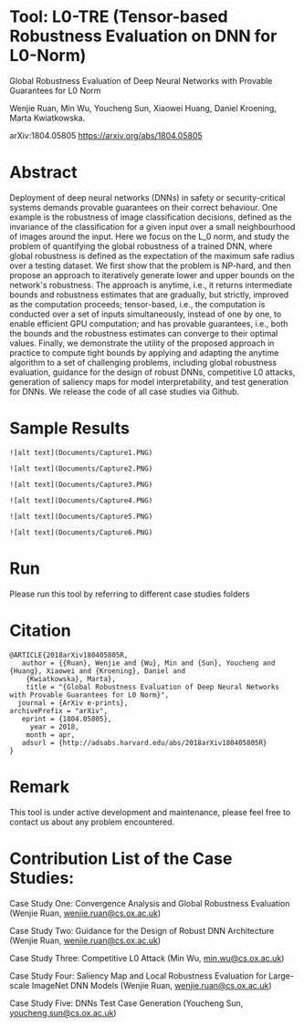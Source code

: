# Tool: L0-TRE (Tensor-based Robustness Evaluation on DNN for L0-Norm)

Global Robustness Evaluation of Deep Neural Networks with Provable Guarantees for L0 Norm

Wenjie Ruan, Min Wu, Youcheng Sun, Xiaowei Huang, Daniel Kroening, Marta Kwiatkowska.

arXiv:1804.05805 https://arxiv.org/abs/1804.05805

# Abstract
Deployment of deep neural networks (DNNs) in safety or security-critical systems demands provable guarantees on their correct behaviour. One example is the robustness of image classification decisions, defined as the invariance of the classification for a given input over a small neighbourhood of images around the input. Here we focus on the L_0 norm, and study the problem of quantifying the global robustness of a trained DNN, where global robustness is defined as the expectation of the maximum safe radius over a testing dataset. We first show that the problem is NP-hard, and then propose an approach to iteratively generate lower and upper bounds on the network's robustness. The approach is anytime, i.e., it returns intermediate bounds and robustness estimates that are gradually, but strictly, improved as the computation proceeds; tensor-based, i.e., the computation is conducted over a set of inputs simultaneously, instead of one by one, to enable efficient GPU computation; and has provable guarantees, i.e., both the bounds and the robustness estimates can converge to their optimal values. Finally, we demonstrate the utility of the proposed approach in practice to compute tight bounds by applying and adapting the anytime algorithm to a set of challenging problems, including global robustness evaluation, guidance for the design of robust DNNs, competitive L0 attacks, generation of saliency maps for model interpretability, and test generation for DNNs. We release the code of all case studies via Github.


# Sample Results
```
![alt text](Documents/Capture1.PNG)
```
```
![alt text](Documents/Capture2.PNG)
```
```
![alt text](Documents/Capture3.PNG)
```
```
![alt text](Documents/Capture4.PNG)
```
```
![alt text](Documents/Capture5.PNG)
```
```
![alt text](Documents/Capture6.PNG)
```
# Run
Please run this tool by referring to different case studies folders

# Citation
```
@ARTICLE{2018arXiv180405805R,
   author = {{Ruan}, Wenjie and {Wu}, Min and {Sun}, Youcheng and {Huang}, Xiaowei and {Kroening}, Daniel and 
	{Kwiatkowska}, Marta},
    title = "{Global Robustness Evaluation of Deep Neural Networks with Provable Guarantees for L0 Norm}",
  journal = {ArXiv e-prints},
archivePrefix = "arXiv",
   eprint = {1804.05805},
     year = 2018,
    month = apr,
   adsurl = {http://adsabs.harvard.edu/abs/2018arXiv180405805R}
}
```
# Remark
This tool is under active development and maintenance, please feel free to contact us about any problem encountered. 

# Contribution List of the Case Studies:

Case Study One: Convergence Analysis and Global Robustness Evaluation (Wenjie Ruan, wenjie.ruan@cs.ox.ac.uk)

Case Study Two: Guidance for the Design of Robust DNN Architecture (Wenjie Ruan, wenjie.ruan@cs.ox.ac.uk)

Case Study Three: Competitive L0 Attack (Min Wu, min.wu@cs.ox.ac.uk)

Case Study Four: Saliency Map and Local Robustness Evaluation for Large-scale ImageNet DNN Models (Wenjie Ruan, wenjie.ruan@cs.ox.ac.uk)

Case Study Five: DNNs Test Case Generation (Youcheng Sun, youcheng.sun@cs.ox.ac.uk)